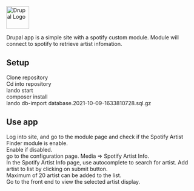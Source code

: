 <img alt="Drupal Logo" src="https://www.drupal.org/files/Wordmark_blue_RGB.png" height="60px">

Drupal app is a simple site with a spotify custom module. Module will connect to spotify to retrieve artist infomation.

## Setup
Clone repository<br >
Cd into repository<br >
lando start<br >
composer install<br >
lando db-import database.2021-10-09-1633810728.sql.gz<br >

## Use app
Log into site, and go to the module page and check if the Spotify Artist Finder module is enable.<br >
Enable if disabled.<br >
go to the configuration page. Media => Spotify Artist Info.<br >
In the Spotify Artist Info page, use autocomplete to search for artist. Add artist to list by clicking on submit button.<br >
Maximum of 20 artist can be added to the list.<br >
Go to the front end to view the selected artist display.<br >




